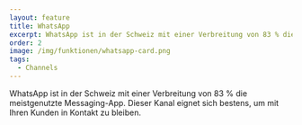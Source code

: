 ```yaml
---
layout: feature
title: WhatsApp
excerpt: WhatsApp ist in der Schweiz mit einer Verbreitung von 83 % die meistgenutzte Messaging-App. Dieser Kanal eignet sich bestens, um mit Ihren Kunden in Kontakt zu bleiben.
order: 2
image: /img/funktionen/whatsapp-card.png
tags:
  - Channels
---
```


WhatsApp ist in der Schweiz mit einer Verbreitung von 83 % die meistgenutzte Messaging-App. Dieser Kanal eignet sich bestens, um mit Ihren Kunden in Kontakt zu bleiben.
